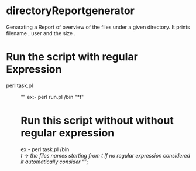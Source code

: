 # directoryReportgenerator
Genarating a Report of overview of the files under a given directory. It prints filename , user and the size .


# Run the script with regular Expression
perl task.pl <dir> "<regular Expression in quotes >"
ex:- perl run.pl /bin  "*t"
 
# Run this script without without regular expression

 ex:- perl task.pl /bin  
*t -> the files names starting from  t
If no regular expression considered it automatically consider “*”;



